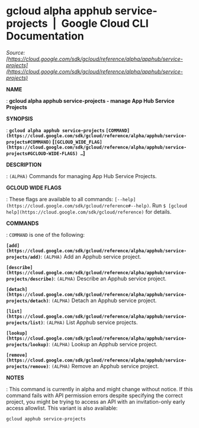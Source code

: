 # gcloud alpha apphub service-projects  |  Google Cloud CLI Documentation

*Source: [https://cloud.google.com/sdk/gcloud/reference/alpha/apphub/service-projects](https://cloud.google.com/sdk/gcloud/reference/alpha/apphub/service-projects)*

**NAME**

: **gcloud alpha apphub service-projects - manage App Hub Service Projects**

**SYNOPSIS**

: **`gcloud alpha apphub service-projects` `[COMMAND](https://cloud.google.com/sdk/gcloud/reference/alpha/apphub/service-projects#COMMAND)` [`[GCLOUD_WIDE_FLAG](https://cloud.google.com/sdk/gcloud/reference/alpha/apphub/service-projects#GCLOUD-WIDE-FLAGS) …`]**

**DESCRIPTION**

: `(ALPHA)` Commands for managing App Hub Service Projects.

**GCLOUD WIDE FLAGS**

: These flags are available to all commands: `[--help](https://cloud.google.com/sdk/gcloud/reference#--help)`.
Run `$ [gcloud help](https://cloud.google.com/sdk/gcloud/reference)` for details.

**COMMANDS**

: ``COMMAND`` is one of the following:

**`[add](https://cloud.google.com/sdk/gcloud/reference/alpha/apphub/service-projects/add)`**:
`(ALPHA)` Add an Apphub service project.

**`[describe](https://cloud.google.com/sdk/gcloud/reference/alpha/apphub/service-projects/describe)`**:
`(ALPHA)` Describe an Apphub service project.

**`[detach](https://cloud.google.com/sdk/gcloud/reference/alpha/apphub/service-projects/detach)`**:
`(ALPHA)` Detach an Apphub service project.

**`[list](https://cloud.google.com/sdk/gcloud/reference/alpha/apphub/service-projects/list)`**:
`(ALPHA)` List Apphub service projects.

**`[lookup](https://cloud.google.com/sdk/gcloud/reference/alpha/apphub/service-projects/lookup)`**:
`(ALPHA)` Lookup an Apphub service project.

**`[remove](https://cloud.google.com/sdk/gcloud/reference/alpha/apphub/service-projects/remove)`**:
`(ALPHA)` Remove an Apphub service project.

**NOTES**

: This command is currently in alpha and might change without notice. If this
command fails with API permission errors despite specifying the correct project,
you might be trying to access an API with an invitation-only early access
allowlist. This variant is also available:

```
gcloud apphub service-projects
```
